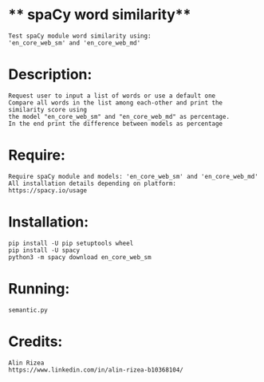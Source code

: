 
# ** spaCy word similarity**
    Test spaCy module word similarity using:
    'en_core_web_sm' and 'en_core_web_md' 

# **Description:**
    Request user to input a list of words or use a default one
    Compare all words in the list among each-other and print the similarity score using
    the model "en_core_web_sm" and "en_core_web_md" as percentage. 
    In the end print the difference between models as percentage

# **Require:**
    Require spaCy module and models: 'en_core_web_sm' and 'en_core_web_md'
    All installation details depending on platform:
    https://spacy.io/usage
    

# **Installation:**
    pip install -U pip setuptools wheel
    pip install -U spacy
    python3 -m spacy download en_core_web_sm
    
# **Running:**
    semantic.py

# **Credits:**
    Alin Rizea
    https://www.linkedin.com/in/alin-rizea-b10368104/

